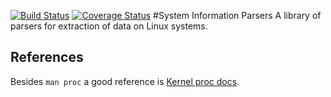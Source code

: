 [![Build Status](https://travis-ci.org/wayofthepie/sip.svg?branch=master)](https://travis-ci.org/wayofthepie/sip) [![Coverage Status](https://coveralls.io/repos/wayofthepie/sip/badge.svg?branch=master&service=github)](https://coveralls.io/github/wayofthepie/sip?branch=master)
#System Information Parsers
A library of parsers for extraction of data on Linux systems.

## References
Besides ```man proc``` a good reference is [Kernel proc docs](http://git.kernel.org/cgit/linux/kernel/git/torvalds/linux.git/tree/Documentation/filesystems/proc.txt?id=HEAD#l1305).
